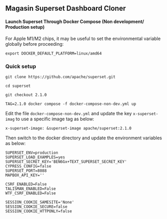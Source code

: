 ## Magasin Superset Dashboard Cloner
#### Launch Superset Through Docker Compose (Non development/ Production setup)

For Apple M1/M2 chips, it may be useful to set the environmental variable globally before proceeding:
```
export DOCKER_DEFAULT_PLATFORM=linux/amd64
```

### Quick setup
```
git clone https://github.com/apache/superset.git

cd superset

git checkout 2.1.0

TAG=2.1.0 docker compose -f docker-compose-non-dev.yml up
```
Edit the file ```docker-compose-non-dev.yml``` and update the key ```x-superset-imag``` to use a specific image tag as below:

```
x-superset-image: &superset-image apache/superset:2.1.0
```
Then switch to the docker directory and update the environment variables as below:

```
SUPERSET_ENV=production
SUPERSET_LOAD_EXAMPLES=yes
SUPERSET_SECRET_KEY='BEN6Gx+TEXT_SUPERSET_SECRET_KEY'
CYPRESS_CONFIG=false
SUPERSET_PORT=8088
MAPBOX_API_KEY=''

CSRF_ENABLED=False
TALISMAN_ENABLED=False
WTF_CSRF_ENABLED=False

SESSION_COOKIE_SAMESITE='None'
SESSION_COOKIE_SECURE=false 
SESSION_COOKIE_HTTPONLY=false
```
